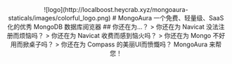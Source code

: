 <center>
    ![logo](http://localboost.heycrab.xyz/mongoaura-staticals/images/colorful_logo.png)
    # MongoAura
    一个免费、轻量级、SaaS化的优秀 MongoDB 数据库阅览器
    ## 你还在为...？
    > 你还在为 Navicat 没法注册而烦恼吗？
    > 你还在为 Navicat 收费而感到恼火吗？
    > 你还在为 Mongo 不好用而掀桌子吗？
    > 你还在为 Compass 的美丽UI而愤慨吗？
    MongoAura 来帮您！
</center>